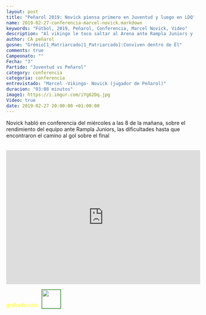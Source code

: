 ```yaml
---
layout: post
title: "Peñarol 2019: Novick piensa primero en Juventud y luego en LDQ"
name: 2019-02-27-conferencia-marcel-novick.markdown
keywords: "Fútbol, 2019, Peñarol, Conferencia, Marcel Novick, Video"
description: "Al vikingo le toco saltar al Arena ante Rampla Juniors y cumplió habilitando a Brian Rodriguez para el segundo gol, asegurando el resultado de tres puntos para el carbonero, ahora viene Juventud y X la Copa: LDQ"
author: CA peñarol
gosne: "Grêmio[1_Matriarcado|1_Patriarcado]:Conviven dentro de Êl"
comments: true
Campeonato: ""
Fecha: "3"
Partido: "Juventud vs Peñarol"
category: conferencia
categoria: conferencia
entrevistado: "Marcel -Vikingo- Novick (jugador de Peñarol)"
duracion: "03:08 minutos"
image1: https://i.imgur.com/iYg62Dq.jpg
Video: true
date: 2019-02-27 20:00:00 +01:00:00
---
```

<!---
Campeonato: <span>{{ page.Campeonato }}</span><br>
Fecha: <span>{{ page.Fecha }}</span><br>
Encuentro: <span>{{ page.Partido }}</span><br>-->

Novick habló en conferencia del miércoles a las 8 de la mañana, sobre el rendimiento del equipo ante Rampla Juniors, las dificultades hasta que encontraron el camino al gol sobre el final

<br>

<iframe width="521" height="360" src="https://www.youtube.com/embed/noRcuqp_N48" frameborder="0" allow="accelerometer; autoplay; encrypted-media; gyroscope; picture-in-picture" allowfullscreen></iframe>

<span style="color:yellow;">grabado con</span> <a href="http://ffmpeg.org"><img src="{{ site.url }}/images/ffmpeg.png" width="50px" style="border:1px solid green;vertical-align: sub;margin-left:7px;"></a>
